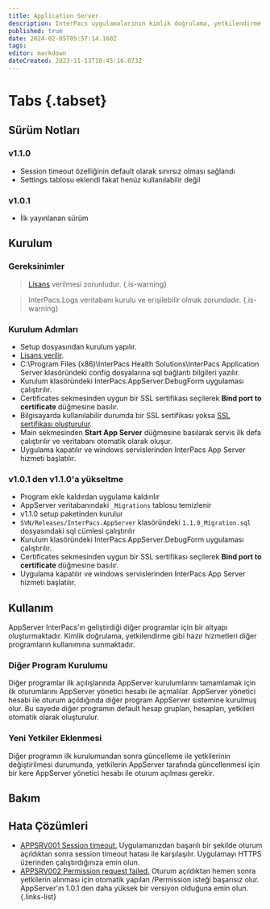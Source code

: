 ```yaml
---
title: Application Server
description: InterPacs uygulamalarının kimlik doğrulama, yetkilendirme gibi ihtiyaçlarını karşılayan servis.
published: true
date: 2024-02-05T05:57:14.160Z
tags: 
editor: markdown
dateCreated: 2023-11-13T10:45:16.073Z
---
```


# Tabs {.tabset}
## Sürüm Notları
### v1.1.0
- Session timeout özelliğinin default olarak sınırsız olması sağlandı
- Settings tablosu eklendi fakat henüz kullanılabilir değil
### v1.0.1
- İlk yayınlanan sürüm
## Kurulum
### Gereksinimler
> [Lisans](/Yardımcı-Uygulamalar/Lisans) verilmesi zorunludur.
{.is-warning}

> InterPacs.Logs veritabanı kurulu ve erişilebilir olmak zorundadır.
{.is-warning}

### Kurulum Adımları
- Setup dosyasından kurulum yapılır.
- [Lisans verilir](/Yardımcı-Uygulamalar/Lisans).
- C:\Program Files (x86)\InterPacs Health Solutions\InterPacs Application Server klasöründeki config dosyalarına sql bağlantı bilgileri yazılır.
- Kurulum klasöründeki InterPacs.AppServer.DebugForm uygulaması çalıştırılır.
- Certificates sekmesinden uygun bir SSL sertifikası seçilerek **Bind port to certificate** düğmesine basılır.
- Bilgisayarda kullanılabilir durumda bir SSL sertifikası yoksa [SSL sertifikası oluşturulur](/Windows/IIS-Sertifika-Olusturma).
- Main sekmesinden **Start App Server** düğmesine basılarak servis ilk defa çalıştırılır ve veritabanı otomatik olarak oluşur.
- Uygulama kapatılır ve windows servislerinden InterPacs App Server hizmeti başlatılır.

### v1.0.1 den v1.1.0'a yükseltme
- Program ekle kaldırdan uygulama kaldırılır
- AppServer veritabanındaki `_Migrations` tablosu temizlenir
- v1.1.0 setup paketinden kurulur
- `SVN/Releases/InterPacs.AppServer` klasöründeki `1.1.0_Migration.sql` dosyasındaki sql cümlesi çalıştırılır
- Kurulum klasöründeki InterPacs.AppServer.DebugForm uygulaması çalıştırılır.
- Certificates sekmesinden uygun bir SSL sertifikası seçilerek **Bind port to certificate** düğmesine basılır.
- Uygulama kapatılır ve windows servislerinden InterPacs App Server hizmeti başlatılır.

## Kullanım
AppServer InterPacs'ın geliştirdiği diğer programlar için bir altyapı oluşturmaktadır. Kimlik doğrulama, yetkilendirme gibi hazır hizmetleri diğer programların kullanımına sunmaktadır.

### Diğer Program Kurulumu
Diğer programlar ilk açılışlarında AppServer kurulumlarını tamamlamak için ilk oturumlarını AppServer yönetici hesabı ile açmalılar. AppServer yönetici hesabı ile oturum açıldığında diğer program AppServer sistemine kurulmuş olur. Bu sayede diğer programın default hesap grupları, hesapları, yetkileri otomatik olarak oluşturulur.

### Yeni Yetkiler Eklenmesi
Diğer programın ilk kurulumundan sonra güncelleme ile yetkilerinin değiştirilmesi durumunda, yetkilerin AppServer tarafında güncellenmesi için bir kere AppServer yönetici hesabı ile oturum açılması gerekir.
## Bakım

## Hata Çözümleri
- [APPSRV001 Session timeout.]() Uygulamanızdan başarılı bir şekilde oturum açıldıktan sonra session timeout hatası ile karşılaşılır. Uygulamayı HTTPS üzerinden çalıştırdığınıza emin olun.
- [APPSRV002 Permission request failed.]() Oturum açıldıktan hemen sonra yetkilerin alınması için otomatik yapılan /Permission isteği başarısız olur. AppServer'ın 1.0.1 den daha yüksek bir versiyon olduğuna emin olun.
{.links-list}